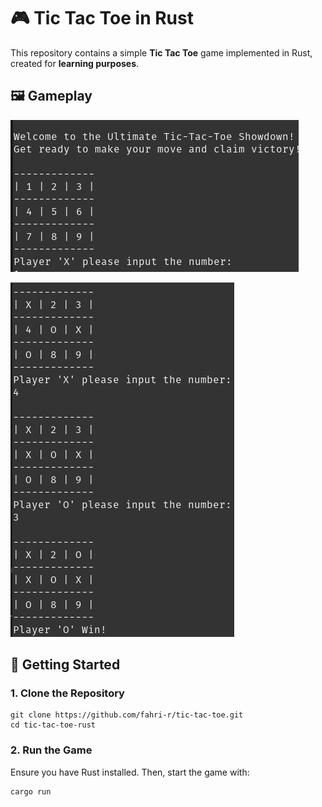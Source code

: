 # 🎮 Tic Tac Toe in Rust  

This repository contains a simple **Tic Tac Toe** game implemented in Rust, created for **learning purposes**.

## 🖼️ Gameplay
![Tic Tac Toe](./img/tic-tac-toe-1.png)

![Tic Tac Toe](./img/tic-tac-toe-2.png)

## 🚀 Getting Started  

### 1. Clone the Repository  
```
git clone https://github.com/fahri-r/tic-tac-toe.git
cd tic-tac-toe-rust
```

### 2. Run the Game

Ensure you have Rust installed. Then, start the game with:

```
cargo run
```
